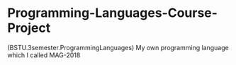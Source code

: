 # Programming-Languages-Course-Project
(BSTU.3semester.ProgrammingLanguages) My own programming language which I called MAG-2018
